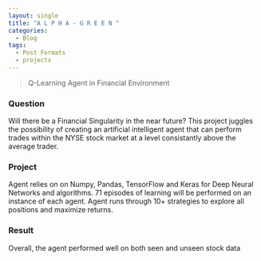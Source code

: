 ```yaml
---
layout: single
title: "A L P H A - G R E E N "
categories:
  - Blog 
tags:
  - Post Formats 
  - projects
---
```

> Q-Learning Agent in Financial Environment

### Question 
Will there be a Financial Singularity in the near future? This project juggles the possibility of creating an artificial intelligent agent that can perform trades within the NYSE stock market at a level consistantly above the average trader. 

### Project
Agent relies on on Numpy, Pandas, TensorFlow and Keras for Deep Neural Networks and algorithms. 71 episodes of learning will be performed on an instance of each agent. Agent runs through 10+ strategies to explore all positions and maximize returns.

### Result
Overall, the agent performed well on both seen and unseen stock data


